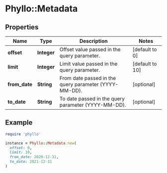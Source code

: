 # Phyllo::Metadata

## Properties

| Name | Type | Description | Notes |
| ---- | ---- | ----------- | ----- |
| **offset** | **Integer** | Offset value passed in the query parameter. | [default to 0] |
| **limit** | **Integer** | Limit value passed in the query parameter. | [default to 10] |
| **from_date** | **String** | From date passed in the query parameter (YYYY-MM-DD). | [optional] |
| **to_date** | **String** | To date passed in the query parameter (YYYY-MM-DD). | [optional] |

## Example

```ruby
require 'phyllo'

instance = Phyllo::Metadata.new(
  offset: 0,
  limit: 10,
  from_date: 2020-12-31,
  to_date: 2021-12-31
)
```

